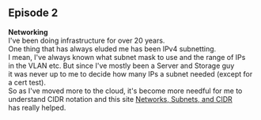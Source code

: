 ## Episode 2
**Networking**  
I've been doing infrastructure for over 20 years.  
One thing that has always eluded me has been IPv4 subnetting.  
I mean, I've always known what subnet mask to use and the range of IPs  
in the VLAN etc.  But since I've mostly been a Server and Storage guy  
it was never up to me to decide how many IPs a subnet needed (except for a cert test).  
So as I've moved more to the cloud, it's become more needful for me to  
understand CIDR notation and this site [Networks, Subnets, and CIDR](https://erikberg.com/notes/networks.html)  
has really helped.
